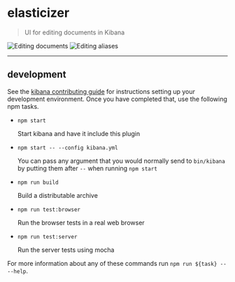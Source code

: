 # elasticizer

> UI for editing documents in Kibana

![Editing documents](https://preview.ibb.co/bZxk1Q/Screen_Shot_2017_05_08_at_13_53_58.png)
![Editing aliases](https://preview.ibb.co/hNwOo5/Screen_Shot_2017_05_08_at_13_54_12.png)

---

## development

See the [kibana contributing guide](https://github.com/elastic/kibana/blob/master/CONTRIBUTING.md) for instructions setting up your development environment. Once you have completed that, use the following npm tasks.

  - `npm start`

    Start kibana and have it include this plugin

  - `npm start -- --config kibana.yml`

    You can pass any argument that you would normally send to `bin/kibana` by putting them after `--` when running `npm start`

  - `npm run build`

    Build a distributable archive

  - `npm run test:browser`

    Run the browser tests in a real web browser

  - `npm run test:server`

    Run the server tests using mocha

For more information about any of these commands run `npm run ${task} -- --help`.
